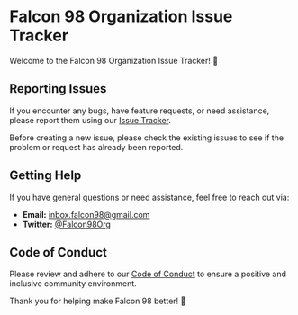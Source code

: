 # Falcon 98 Organization Issue Tracker

Welcome to the Falcon 98 Organization Issue Tracker! 🚀

## Reporting Issues

If you encounter any bugs, have feature requests, or need assistance, please report them using our [Issue Tracker](link-to-your-issue-tracker).

Before creating a new issue, please check the existing issues to see if the problem or request has already been reported.

## Getting Help

If you have general questions or need assistance, feel free to reach out via:

- **Email:** [inbox.falcon98@gmail.com](mailto:inbox.falcon98@gmail.com;inbox.ashen@gmail.com)
- **Twitter:** [@Falcon98Org](https://twitter.com/Falcon98Org)

## Code of Conduct

Please review and adhere to our [Code of Conduct](profile/link-to-code-of-conduct.md) to ensure a positive and inclusive community environment.

Thank you for helping make Falcon 98 better! 🙌
